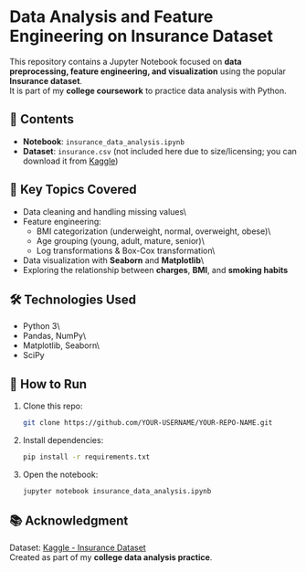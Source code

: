 # Data Analysis and Feature Engineering on Insurance Dataset

This repository contains a Jupyter Notebook focused on **data
preprocessing, feature engineering, and visualization** using the
popular **Insurance dataset**.\
It is part of my **college coursework** to practice data analysis with
Python.

## 📌 Contents

-   **Notebook**: `insurance_data_analysis.ipynb`
-   **Dataset**: `insurance.csv` (not included here due to
    size/licensing; you can download it from
    [Kaggle](https://www.kaggle.com/mirichoi0218/insurance-dataset))

## 🔑 Key Topics Covered

-   Data cleaning and handling missing values\
-   Feature engineering:
    -   BMI categorization (underweight, normal, overweight, obese)\
    -   Age grouping (young, adult, mature, senior)\
    -   Log transformations & Box-Cox transformation\
-   Data visualization with **Seaborn** and **Matplotlib**\
-   Exploring the relationship between **charges**, **BMI**, and
    **smoking habits**

## 🛠️ Technologies Used

-   Python 3\
-   Pandas, NumPy\
-   Matplotlib, Seaborn\
-   SciPy

## 🚀 How to Run

1.  Clone this repo:

    ``` bash
    git clone https://github.com/YOUR-USERNAME/YOUR-REPO-NAME.git
    ```

2.  Install dependencies:

    ``` bash
    pip install -r requirements.txt
    ```

3.  Open the notebook:

    ``` bash
    jupyter notebook insurance_data_analysis.ipynb
    ```

## 📚 Acknowledgment

Dataset: [Kaggle - Insurance
Dataset](https://www.kaggle.com/mirichoi0218/insurance-dataset)\
Created as part of my **college data analysis practice**.
